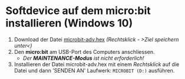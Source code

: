 # Softdevice auf dem micro:bit installieren (Windows 10)

1. Download der Datei [microbit-adv.hex](microbit-adv.hex) _(Rechtsklick - >Ziel speichern unter<)_
1. Den **micro:bit** am USB-Port des Computers anschliessen. 
    - _Der **MAINTENANCE-Modus** ist nicht erforderlich!_
1. Installieren der Datei microbit-adv.hex mit einem _Rechtsklick_ auf die Datei und dann 'SENDEN AN' Laufwerk: `MICROBIT (D:)` ausführen.
    
